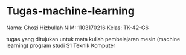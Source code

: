 # Tugas-machine-learning
Nama: Ghozi Hizbullah NIM: 1103170216 Kelas: TK-42-G6

tugas yang ditujukan untuk mata kuliah pembelajaran mesin (machine learning) program studi S1 Teknik Komputer
